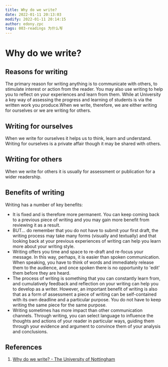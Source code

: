 ```yaml
---
title: Why do we write?
date: 2022-01-11 20:13:03
modify: 2022-01-11 20:14:15
author: edony.zpc
tags: 003-readings 为什么写
---
```


# Why do we write?
## Reasons for writing
The primary reason for writing anything is to communicate with others, to stimulate interest or action from the reader. You may also use writing to help you to reflect on your experiences and learn from them. While at University a key way of assessing the progress and learning of students is via the written work you produce.When we write, therefore, we are either writing for ourselves or we are writing for others.

## Writing for ourselves
When we write for ourselves it helps us to think, learn and understand. Writing for ourselves is a private affair though it may be shared with others.

## Writing for others
When we write for others it is usually for assessment or publication for a wider readership.

## Benefits of writing
Writing has a number of key benefits:
- It is fixed and is therefore more permanent. You can keep coming back to a previous piece of writing and you may gain more benefit from reviewing it as a result.
- BUT... do remember that you do not have to submit your first draft, the writing process may take many forms (visually and textually) and that looking back at your previous experiences of writing can help you learn more about your writing style.
- Writing offers you time and space to re-draft and re-focus your message. In this way, perhaps, it is easier than spoken communication. When speaking, you have to think of words and immediately release them to the audience, and once spoken there is no opportunity to 'edit' them before they are heard.
- The process of writing is something that you can constantly learn from, and cumulatively feedback and reflection on your writing can help you to develop as a writer. However, an important benefit of writing is also that as a form of assessment a piece of writing can be self-contained with its own deadline and a particular purpose. You do not have to keep writing the same piece for the same purpose.
- Writing sometimes has more impact than other communication channels. Through writing, you can select language to influence the thoughts and actions of your reader in particular ways, guiding them through your evidence and argument to convince them of your analysis and conclusions.

## References
1. [Why do we write? - The University of Nottingham](https://www.nottingham.ac.uk/studyingeffectively/studying/writer/whywrite/index.aspx)